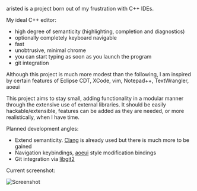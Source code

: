 aristed is a project born out of my frustration with C++ IDEs.

My ideal C++ editor:
- high degree of semanticity (highlighting, completion and diagnostics)
- optionally completely keyboard navigable
- fast
- unobtrusive, minimal chrome
- you can start typing as soon as you launch the program
- git integration

Although this project is much more modest than the following, I am inspired by certain features of Eclipse CDT, XCode, vim, Notepad++, TextWrangler, aoeui

This project aims to stay small, adding functionality in a modular manner through the extensive use of external libraries. It should be easily hackable/extensible, features can be added as they are needed, or more realistically, when I have time.

Planned development angles:
- Extend semanticity. [Clang](http://clang.llvm.org/) is already used but there is much more to be gained
- Navigation keybindings, [aoeui](http://aoeui.sourceforge.net/) style modification bindings
- Git integration via [libgit2](http://libgit2.github.com/)

Current screenshot:

![Screenshot](https://raw.github.com/ohwgiles/aristed/master/res/screenshot.png)

